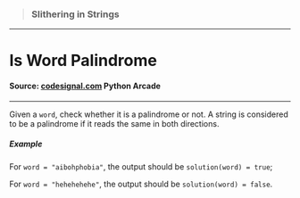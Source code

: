 > ### Slithering in Strings

---

# Is Word Palindrome

#### Source: [codesignal.com](https://codesignal.com/) Python Arcade

---

Given a `word`, check whether it is a palindrome or not. A string is considered to be a palindrome if it reads the same in both directions.

##### Example

For `word = "aibohphobia"`, the output should be
`solution(word) = true`;

For `word = "hehehehehe"`, the output should be
`solution(word) = false`.
